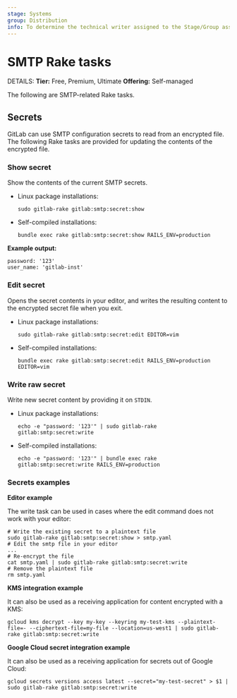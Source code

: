 ```yaml
---
stage: Systems
group: Distribution
info: To determine the technical writer assigned to the Stage/Group associated with this page, see https://handbook.gitlab.com/handbook/product/ux/technical-writing/#assignments
---
```


# SMTP Rake tasks

DETAILS:
**Tier:** Free, Premium, Ultimate
**Offering:** Self-managed

The following are SMTP-related Rake tasks.

## Secrets

GitLab can use SMTP configuration secrets to read from an encrypted file. The following Rake tasks are provided for updating the contents of the encrypted file.

### Show secret

Show the contents of the current SMTP secrets.

- Linux package installations:

  ```shell
  sudo gitlab-rake gitlab:smtp:secret:show
  ```

- Self-compiled installations:

  ```shell
  bundle exec rake gitlab:smtp:secret:show RAILS_ENV=production
  ```

**Example output:**

```plaintext
password: '123'
user_name: 'gitlab-inst'
```

### Edit secret

Opens the secret contents in your editor, and writes the resulting content to the encrypted secret file when you exit.

- Linux package installations:

  ```shell
  sudo gitlab-rake gitlab:smtp:secret:edit EDITOR=vim
  ```

- Self-compiled installations:

  ```shell
  bundle exec rake gitlab:smtp:secret:edit RAILS_ENV=production EDITOR=vim
  ```

### Write raw secret

Write new secret content by providing it on `STDIN`.

- Linux package installations:

  ```shell
  echo -e "password: '123'" | sudo gitlab-rake gitlab:smtp:secret:write
  ```

- Self-compiled installations:

  ```shell
  echo -e "password: '123'" | bundle exec rake gitlab:smtp:secret:write RAILS_ENV=production
  ```

### Secrets examples

**Editor example**

The write task can be used in cases where the edit command does not work with your editor:

```shell
# Write the existing secret to a plaintext file
sudo gitlab-rake gitlab:smtp:secret:show > smtp.yaml
# Edit the smtp file in your editor
...
# Re-encrypt the file
cat smtp.yaml | sudo gitlab-rake gitlab:smtp:secret:write
# Remove the plaintext file
rm smtp.yaml
```

**KMS integration example**

It can also be used as a receiving application for content encrypted with a KMS:

```shell
gcloud kms decrypt --key my-key --keyring my-test-kms --plaintext-file=- --ciphertext-file=my-file --location=us-west1 | sudo gitlab-rake gitlab:smtp:secret:write
```

**Google Cloud secret integration example**

It can also be used as a receiving application for secrets out of Google Cloud:

```shell
gcloud secrets versions access latest --secret="my-test-secret" > $1 | sudo gitlab-rake gitlab:smtp:secret:write
```
